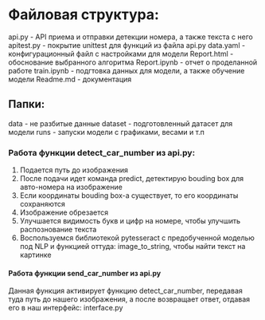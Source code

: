 # Файловая структура:
api.py - API приема и отправки детекции номера, а также текста с него
apitest.py - покрытие unittest для функций из файла api.py
data.yaml - конфигурационный файл с настройками для модели
Report.html - обоснование выбранного алгоритма
Report.ipynb - отчет о проделанной работе
train.ipynb - подгтовка данных для модели, а также обучение модели
Readme.md - документация

## Папки:
data - не разбитые данные
dataset - подготовленный датасет для модели
runs - запуски модели с графиками, весами и т.п

### Работа функции detect_car_number из api.py:
1. Подается путь до изображения
2. После подачи идет команда predict, детектирую bouding box для авто-номера на изображение
3. Если координаты bouding box-a существует, то его координаты сохраняются
4. Изображение обрезается
5. Улучшается видимость букв и цифр на номере, чтобы улучшить распознование текста
6. Воспользуемся библиотекой pytesseract с предобученной моделью под NLP и функцией оттуда: image_to_string, чтобы найти текст на картинке

#### Работа функции send_car_number из api.py
Данная функция активирует функцию detect_car_number, передавая туда путь до нашего изображения, а после возвращает ответ, отдавая его в наш интерфейс: interface.py
